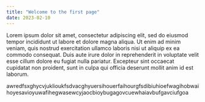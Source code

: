```yaml
---
title: "Welcome to the first page"
date: 2023-02-10
---
```

Lorem ipsum dolor sit amet, consectetur adipiscing elit, sed do eiusmod tempor incididunt ut labore et dolore magna aliqua. Ut enim ad minim veniam, quis nostrud exercitation ullamco laboris nisi ut aliquip ex ea commodo consequat. Duis aute irure dolor in reprehenderit in voluptate velit esse cillum dolore eu fugiat nulla pariatur. Excepteur sint occaecat cupidatat non proident, sunt in culpa qui officia deserunt mollit anim id est laborum.

awredfsxghycvjuklioukfsdvacghyuersihouerfaihourgfsdibiuhioefwagihobwaihoyesavioyuwafihegwasewcyjaocbioybugagovcuewhaiavbufgavciufgoa
